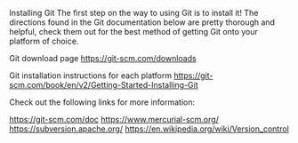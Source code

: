 Installing Git
The first step on the way to using Git is to install it! The directions found in the Git documentation below are pretty thorough and helpful, check them out for the best method of getting Git onto your platform of choice.

Git download page https://git-scm.com/downloads

Git installation instructions for each platform https://git-scm.com/book/en/v2/Getting-Started-Installing-Git


Check out the following links for more information:

https://git-scm.com/doc
https://www.mercurial-scm.org/
https://subversion.apache.org/
https://en.wikipedia.org/wiki/Version_control


